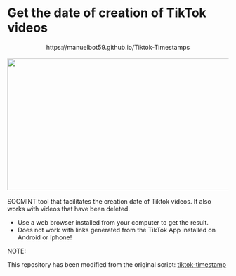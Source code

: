 # Get the date of creation of TikTok videos

<div align="center">
  https://manuelbot59.github.io/Tiktok-Timestamps
<br> <br>
  <img src="https://manuelbot59.github.io/Tiktok-Timestamps/images/tiktok-timestamps.jpg" width="600" height="300"/>
</div>
<br>
SOCMINT tool that facilitates the creation date of Tiktok videos. It also works with videos that have been deleted. 

- Use a web browser installed from your computer to get the result.
- Does not work with links generated from the TikTok App installed on Android or Iphone!

NOTE:

This repository has been modified from the original script: <a href="https://github.com/bellingcat/tiktok-timestamp" target="_blank">tiktok-timestamp</a> <br>
